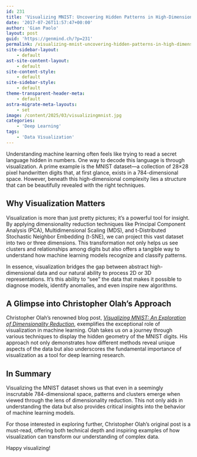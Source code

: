 ```yaml
---
id: 231
title: 'Visualizing MNIST: Uncovering Hidden Patterns in High-Dimensional Data'
date: '2017-07-26T11:57:47+00:00'
author: 'Gian Paolo'
layout: post
guid: 'https://genmind.ch/?p=231'
permalink: /visualizing-mnist-uncovering-hidden-patterns-in-high-dimensional-data/
site-sidebar-layout:
    - default
ast-site-content-layout:
    - default
site-content-style:
    - default
site-sidebar-style:
    - default
theme-transparent-header-meta:
    - default
astra-migrate-meta-layouts:
    - set
image: /content/2025/03/visualizingmnist.jpg
categories:
    - 'Deep Learning'
tags:
    - 'Data Visualization'
---
```


Understanding machine learning often feels like trying to read a secret language hidden in numbers. One way to decode this language is through visualization. A prime example is the MNIST dataset—a collection of 28×28 pixel handwritten digits that, at first glance, exists in a 784-dimensional space. However, beneath this high-dimensional complexity lies a structure that can be beautifully revealed with the right techniques.

## Why Visualization Matters

Visualization is more than just pretty pictures; it’s a powerful tool for insight. By applying dimensionality reduction techniques like Principal Component Analysis (PCA), Multidimensional Scaling (MDS), and t-Distributed Stochastic Neighbor Embedding (t-SNE), we can project this vast dataset into two or three dimensions. This transformation not only helps us see clusters and relationships among digits but also offers a tangible way to understand how machine learning models recognize and classify patterns.

In essence, visualization bridges the gap between abstract high-dimensional data and our natural ability to process 2D or 3D representations. It’s this ability to “see” the data that makes it possible to diagnose models, identify anomalies, and even inspire new algorithms.

## A Glimpse into Christopher Olah’s Approach

Christopher Olah’s renowned blog post, [*Visualizing MNIST: An Exploration of Dimensionality Reduction*](https://colah.github.io/posts/2014-10-Visualizing-MNIST/), exemplifies the exceptional role of visualization in machine learning. Olah takes us on a journey through various techniques to display the hidden geometry of the MNIST digits. His approach not only demonstrates how different methods reveal unique aspects of the data but also underscores the fundamental importance of visualization as a tool for deep learning research.

## In Summary

Visualizing the MNIST dataset shows us that even in a seemingly inscrutable 784-dimensional space, patterns and clusters emerge when viewed through the lens of dimensionality reduction. This not only aids in understanding the data but also provides critical insights into the behavior of machine learning models.

For those interested in exploring further, Christopher Olah’s original post is a must-read, offering both technical depth and inspiring examples of how visualization can transform our understanding of complex data.

Happy visualizing!
